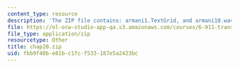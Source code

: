 ```yaml
---
content_type: resource
description: 'The ZIP file contains: armani1.TextGrid, and armani10.wav files.'
file: https://ol-ocw-studio-app-qa.s3.amazonaws.com/courses/6-911-transcribing-prosodic-structure-of-spoken-utterances-with-tobi-january-iap-2006/fbb9f40be81bc1fcf533187e5a2423bc_chap20.zip
file_type: application/zip
resourcetype: Other
title: chap20.zip
uid: fbb9f40b-e81b-c1fc-f533-187e5a2423bc
---
```

